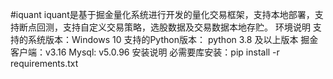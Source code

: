 #iquant
iquant是基于掘金量化系统进行开发的量化交易框架，支持本地部署，支持断点回测，支持自定义交易策略，选股数据及交易数据本地存贮。
环境说明
支持的系统版本：Windows 10
支持的Python版本： python 3.8 及以上版本
掘金客户端：v3.16	
Mysql: v5.0.96
安装说明
必需要库安装：pip install -r requirements.txt

